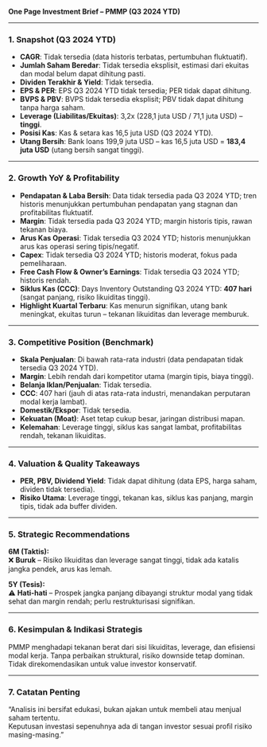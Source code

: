 **One Page Investment Brief – PMMP (Q3 2024 YTD)**

---

### 1. Snapshot (Q3 2024 YTD)
- **CAGR**: Tidak tersedia (data historis terbatas, pertumbuhan fluktuatif).
- **Jumlah Saham Beredar**: Tidak tersedia eksplisit, estimasi dari ekuitas dan modal belum dapat dihitung pasti.
- **Dividen Terakhir & Yield**: Tidak tersedia.
- **EPS & PER**: EPS Q3 2024 YTD tidak tersedia; PER tidak dapat dihitung.
- **BVPS & PBV**: BVPS tidak tersedia eksplisit; PBV tidak dapat dihitung tanpa harga saham.
- **Leverage (Liabilitas/Ekuitas)**: 3,2x (228,1 juta USD / 71,1 juta USD) – **tinggi**.
- **Posisi Kas**: Kas & setara kas 16,5 juta USD (Q3 2024 YTD).
- **Utang Bersih**: Bank loans 199,9 juta USD – kas 16,5 juta USD = **183,4 juta USD** (utang bersih sangat tinggi).

---

### 2. Growth YoY & Profitability
- **Pendapatan & Laba Bersih**: Data tidak tersedia pada Q3 2024 YTD; tren historis menunjukkan pertumbuhan pendapatan yang stagnan dan profitabilitas fluktuatif.
- **Margin**: Tidak tersedia pada Q3 2024 YTD; margin historis tipis, rawan tekanan biaya.
- **Arus Kas Operasi**: Tidak tersedia Q3 2024 YTD; historis menunjukkan arus kas operasi sering tipis/negatif.
- **Capex**: Tidak tersedia Q3 2024 YTD; historis moderat, fokus pada pemeliharaan.
- **Free Cash Flow & Owner’s Earnings**: Tidak tersedia Q3 2024 YTD; historis rendah.
- **Siklus Kas (CCC)**: Days Inventory Outstanding Q3 2024 YTD: **407 hari** (sangat panjang, risiko likuiditas tinggi).
- **Highlight Kuartal Terbaru**: Kas menurun signifikan, utang bank meningkat, ekuitas turun – tekanan likuiditas dan leverage memburuk.

---

### 3. Competitive Position (Benchmark)
- **Skala Penjualan**: Di bawah rata-rata industri (data pendapatan tidak tersedia Q3 2024 YTD).
- **Margin**: Lebih rendah dari kompetitor utama (margin tipis, biaya tinggi).
- **Belanja Iklan/Penjualan**: Tidak tersedia.
- **CCC**: 407 hari (jauh di atas rata-rata industri, menandakan perputaran modal kerja lambat).
- **Domestik/Ekspor**: Tidak tersedia.
- **Kekuatan (Moat)**: Aset tetap cukup besar, jaringan distribusi mapan.
- **Kelemahan**: Leverage tinggi, siklus kas sangat lambat, profitabilitas rendah, tekanan likuiditas.

---

### 4. Valuation & Quality Takeaways
- **PER, PBV, Dividend Yield**: Tidak dapat dihitung (data EPS, harga saham, dividen tidak tersedia).
- **Risiko Utama**: Leverage tinggi, tekanan kas, siklus kas panjang, margin tipis, tidak ada buffer dividen.

---

### 5. Strategic Recommendations
**6M (Taktis):**  
❌ **Buruk** – Risiko likuiditas dan leverage sangat tinggi, tidak ada katalis jangka pendek, arus kas lemah.

**5Y (Tesis):**  
⚠️ **Hati-hati** – Prospek jangka panjang dibayangi struktur modal yang tidak sehat dan margin rendah; perlu restrukturisasi signifikan.

---

### 6. Kesimpulan & Indikasi Strategis
PMMP menghadapi tekanan berat dari sisi likuiditas, leverage, dan efisiensi modal kerja. Tanpa perbaikan struktural, risiko downside tetap dominan. Tidak direkomendasikan untuk value investor konservatif.

---

### 7. Catatan Penting
“Analisis ini bersifat edukasi, bukan ajakan untuk membeli atau menjual saham tertentu.  
Keputusan investasi sepenuhnya ada di tangan investor sesuai profil risiko masing-masing.”